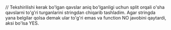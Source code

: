 // Tekshirilishi kerak bo'lgan qavslar aniq bo'lganligi uchun split orqali o'sha qavslarni 
to'g'ri turganlarini stringdan chiqarib tashladim. Agar stringda yana belgilar qolsa demak 
ular to'g'ri emas va function NO javobini qaytardi, aksi bo'lsa YES.
